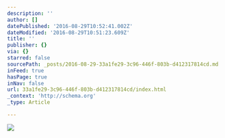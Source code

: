 ```yaml
---
description: ''
author: []
datePublished: '2016-08-29T10:52:41.002Z'
dateModified: '2016-08-29T10:51:23.609Z'
title: ''
publisher: {}
via: {}
starred: false
sourcePath: _posts/2016-08-29-33a1fe29-3c96-446f-803b-d412317814cd.md
inFeed: true
hasPage: true
inNav: false
url: 33a1fe29-3c96-446f-803b-d412317814cd/index.html
_context: 'http://schema.org'
_type: Article

---
```

![](https://the-grid-user-content.s3-us-west-2.amazonaws.com/6af6cc57-2e2d-4c4a-afed-bec31c2e856c.jpg)